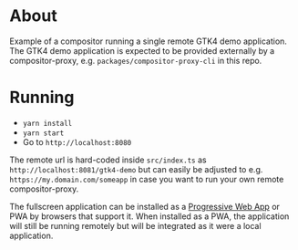 About
=

Example of a compositor running a single remote GTK4 demo application. The GTK4 demo application is expected to be
provided externally by a compositor-proxy, e.g. `packages/compositor-proxy-cli` in this repo.

Running
=

- `yarn install`
- `yarn start`
- Go to `http://localhost:8080`

The remote url is hard-coded inside `src/index.ts` as `http://localhost:8081/gtk4-demo` but can easily be adjusted to e.g. `https://my.domain.com/someapp` in case
you want to run your own remote compositor-proxy.

The fullscreen application can be installed as a [Progressive Web App](https://en.wikipedia.org/wiki/Progressive_web_app) or PWA by browsers that support it.
When installed as a PWA, the application will still be running remotely but will be integrated as it were a local application.
